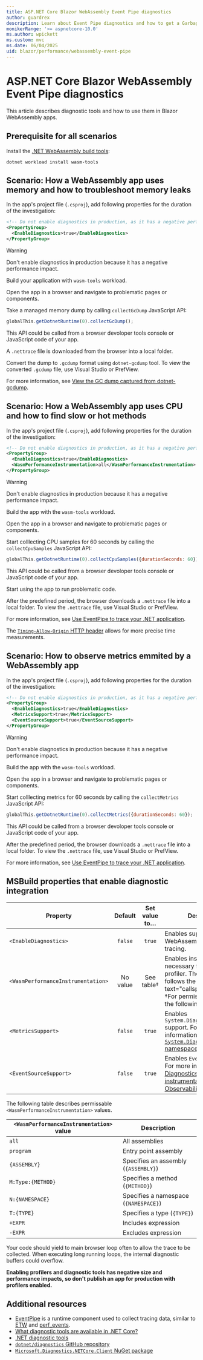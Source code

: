```yaml
---
title: ASP.NET Core Blazor WebAssembly Event Pipe diagnostics
author: guardrex
description: Learn about Event Pipe diagnostics and how to get a Garbage Collector heap dump in ASP.NET Core Blazor WebAssembly apps.
monikerRange: '>= aspnetcore-10.0'
ms.author: wpickett
ms.custom: mvc
ms.date: 06/04/2025
uid: blazor/performance/webassembly-event-pipe
---
```

# ASP.NET Core Blazor WebAssembly Event Pipe diagnostics

<!-- UPDATE 10.0 - Activate ...

[!INCLUDE[](~/includes/not-latest-version.md)]

-->

This article describes diagnostic tools and how to use them in Blazor WebAssembly apps.

## Prerequisite for all scenarios

Install the [.NET WebAssembly build tools](xref:blazor/tooling/webassembly#net-webassembly-build-tools):

```dotnetcli
dotnet workload install wasm-tools
```

## Scenario: How a WebAssembly app uses memory and how to troubleshoot memory leaks

In the app's project file (`.csproj`), add following properties for the duration of the investigation:

```xml
<!-- Do not enable diagnostics in production, as it has a negative performance impact -->
<PropertyGroup>
  <EnableDiagnostics>true</EnableDiagnostics>
</PropertyGroup>
```

> [!WARNING]
> Don't enable diagnostics in production because it has a negative performance impact. 

Build your application with `wasm-tools` workload.

Open the app in a browser and navigate to problematic pages or components.

Take a managed memory dump by calling `collectGcDump` JavaScript API:

```javascript
globalThis.getDotnetRuntime(0).collectGcDump();
```

This API could be called from a browser devoloper tools console or JavaScript code of your app.

A `.nettrace` file is downloaded from the browser into a local folder.

Convert the dump to `.gcdump` format using `dotnet-gcdump` tool. To view the converted `.gcdump` file, use Visual Studio or PrefView.

For more information, see [View the GC dump captured from dotnet-gcdump](/dotnet/core/diagnostics/dotnet-gcdump#view-the-gc-dump-captured-from-dotnet-gcdump).

## Scenario: How a WebAssembly app uses CPU and how to find slow or hot methods

In the app's project file (`.csproj`), add following properties for the duration of the investigation:

```xml
<!-- Do not enable diagnostics in production, as it has a negative performance impact -->
<PropertyGroup>
  <EnableDiagnostics>true</EnableDiagnostics>
  <WasmPerformanceInstrumentation>all</WasmPerformanceInstrumentation>
</PropertyGroup>
```

> [!WARNING]
> Don't enable diagnostics in production because it has a negative performance impact.

Build the app with the `wasm-tools` workload.

Open the app in a browser and navigate to problematic pages or components.

Start colllecting CPU samples for 60 seconds by calling the `collectCpuSamples` JavaScript API:

```javascript
globalThis.getDotnetRuntime(0).collectCpuSamples({durationSeconds: 60});
```

This API could be called from a browser devoloper tools console or JavaScript code of your app.

Start using the app to run problematic code.

After the predefined period, the browser downloads a `.nettrace` file into a local folder. To view the `.nettrace` file, use Visual Studio or PrefView.

For more information, see [Use EventPipe to trace your .NET application](/dotnet/core/diagnostics/eventpipe#use-eventpipe-to-trace-your-net-application).

The [`Timing-Allow-Origin` HTTP header](https://developer.mozilla.org/docs/Web/HTTP/Reference/Headers/Timing-Allow-Origin) allows for more precise time measurements.

## Scenario: How to observe metrics emmited by a WebAssembly app

In the app's project file (`.csproj`), add following properties for the duration of the investigation:

```xml
<!-- Do not enable diagnostics in production, as it has a negative performance impact -->
<PropertyGroup>
  <EnableDiagnostics>true</EnableDiagnostics>
  <MetricsSupport>true</MetricsSupport>
  <EventSourceSupport>true</EventSourceSupport>
</PropertyGroup>
```

> [!WARNING]
> Don't enable diagnostics in production because it has a negative performance impact.

Build the app with the `wasm-tools` workload.

Open the app in a browser and navigate to problematic pages or components.

Start colllecting metrics for 60 seconds by calling the `collectMetrics` JavaScript API:

```javascript
globalThis.getDotnetRuntime(0).collectMetrics({durationSeconds: 60});
```

This API could be called from a browser devoloper tools console or JavaScript code of your app.

After the predefined period, the browser downloads a `.nettrace` file into a local folder. To view the `.nettrace` file, use Visual Studio or PrefView.

For more information, see [Use EventPipe to trace your .NET application](/dotnet/core/diagnostics/eventpipe#use-eventpipe-to-trace-your-net-application).

## MSBuild properties that enable diagnostic integration

Property | Default | Set value to&hellip; | Description
--- | :---: | :---: | ---
`<EnableDiagnostics>` | `false` | `true` | Enables support for WebAssembly performance tracing.
`<WasmPerformanceInstrumentation>` | No value | See table&dagger; | Enables instrumentation necessary for the sampling profiler. The property follows the :::no-loc text="callspec"::: syntax. &dagger;For permissible values, see the following table.
`<MetricsSupport>` | `false` | `true` | Enables `System.Diagnostics.Metrics` support. For more information, see the [`System.Diagnostics.Metrics` namespace](/dotnet/api/system.diagnostics.metrics).
`<EventSourceSupport>` | `false`| `true` | Enables `EventPipe` support. For more information, see [Diagnostics and instrumentation: Observability and telemetry](/dotnet/core/deploying/native-aot/diagnostics#observability-and-telemetry).

The following table describes permissable `<WasmPerformanceInstrumentation>` values.

`<WasmPerformanceInstrumentation>` value | Description
--- | ---
`all` | All assemblies
`program` | Entry point assembly
`{ASSEMBLY}` | Specifies an assembly (`{ASSEMBLY}`)
`M:Type:{METHOD}` | Specifies a method (`{METHOD}`)
`N:{NAMESPACE}` | Specifies a namespace (`{NAMESPACE}`)
`T:{TYPE}` | Specifies a type (`{TYPE}`)
`+EXPR` | Includes expression
`-EXPR` | Excludes expression

Your code should yield to main browser loop often to allow the trace to be collected. When executing long running loops, the internal diagnostic buffers could overflow.

**Enabling profilers and diagnostic tools has negative size and performance impacts, so don't publish an app for production with profilers enabled.**

## Additional resources

* [EventPipe](/dotnet/core/diagnostics/eventpipe) is a runtime component used to collect tracing data, similar to [ETW](/windows/win32/etw/event-tracing-portal) and [perf_events](https://wikipedia.org/wiki/Perf_%28Linux%29).
* [What diagnostic tools are available in .NET Core?](/dotnet/core/diagnostics/)
* [.NET diagnostic tools](/dotnet/core/diagnostics/tools-overview)
* [`dotnet/diagnostics` GitHub repository](https://github.com/dotnet/diagnostics)
* [`Microsoft.Diagnostics.NETCore.Client` NuGet package](https://www.nuget.org/packages/Microsoft.Diagnostics.NETCore.Client)
